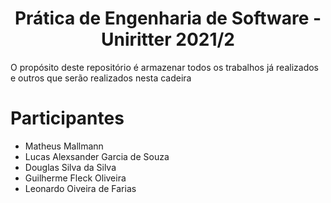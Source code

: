 <h1 align="center">Prática de Engenharia de Software - Uniritter 2021/2</h1>

<p>O propósito deste repositório é armazenar todos os trabalhos já realizados e outros que serão realizados nesta cadeira</p>

# Participantes
<!--ts-->
   * Matheus Mallmann
   * Lucas Alexsander Garcia de Souza
   * Douglas Silva da Silva
   * Guilherme Fleck Oliveira
   * Leonardo Oiveira de Farias
<!--te-->